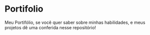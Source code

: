 # Portifolio
 Meu Portifólio, se você quer saber sobre minhas habilidades, e meus projetos dê uma conferida nesse repositório! 
